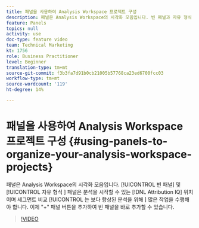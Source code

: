 ```yaml
---
title: 패널을 사용하여 Analysis Workspace 프로젝트 구성
description: 패널은 Analysis Workspace의 시각화 모음입니다. 빈 패널과 자유 형식 패널은 분석을 시작할 수 있는 곳이지만 Attribution IQ 및 세그먼트 비교에서는 더 많은 고급 분석을 수행하기 위해 많은 작업을 수행합니다. 이제 "+" 패널 버튼을 추가하여 빈 패널을 바로 추가할 수 있습니다.
feature: Panels
topics: null
activity: use
doc-type: feature video
team: Technical Marketing
kt: 1756
role: Business Practitioner
level: Beginner
translation-type: tm+mt
source-git-commit: f3b3fa7d91b0cb21005b57768ca23ed6700fcc03
workflow-type: tm+mt
source-wordcount: '119'
ht-degree: 14%

---
```



# 패널을 사용하여 Analysis Workspace 프로젝트 구성 {#using-panels-to-organize-your-analysis-workspace-projects}

패널은 Analysis Workspace의 시각화 모음입니다. [!UICONTROL 빈 패널]  및  [!UICONTROL 자유 형식 ] 패널은 분석을 시작할 수 있는  [!DNL Attribution IQ] 위치이며 세그먼트 비교 [!UICONTROL 는 보다 향상된 분석을 위해 ] 많은 작업을 수행해야 합니다. 이제 &quot;+&quot; 패널 버튼을 추가하여 빈 패널을 바로 추가할 수 있습니다.

>[!VIDEO](https://video.tv.adobe.com/v/23388/?quality=12)
